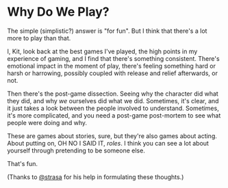 # Why Do We Play?

The simple (simplistic?) answer is "for fun". But I think that there's a lot
more to play than that.

I, Kit, look back at the best games I've played, the high points in my
experience of gaming, and I find that there's something consistent. There's
emotional impact in the moment of play, there's feeling something hard or harsh
or harrowing, possibly coupled with release and relief afterwards, or not.

Then there's the post-game dissection. Seeing why the character did what they
did, and why *we* ourselves did what we did. Sometimes, it's clear, and it just
takes a look between the people involved to understand. Sometimes, it's more
complicated, and you need a post-game post-mortem to see what people were doing
and why.

These are games about stories, sure, but they're also games about acting.
About putting on, OH NO I SAID IT, *roles*. I think you can see a lot about
yourself through pretending to be someone else.

That's fun.

(Thanks to [@strasa](http://twitter.com/strasa) for his help in formulating
these thoughts.)
